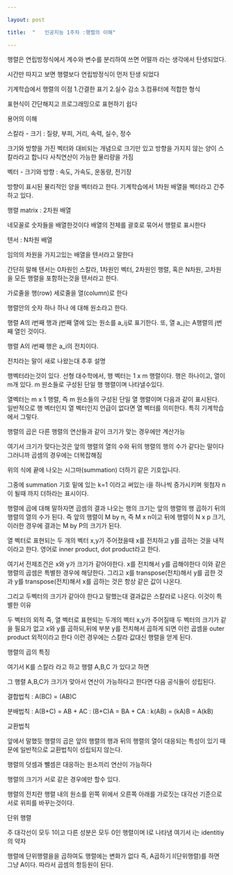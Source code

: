 ```yaml
---

layout: post

title:  "	인공지능 1주차 :행렬의 이해"

---
```


행렬은 연립방정식에서 계수와 변수를 분리하여 쓰면 어떨까 라는 생각에서 탄생되었다.

시간만 따지고 보면 행렬보다 연립방정식이 먼저 탄생 되었다

기계학습에서 행렬의 이점
1.간결한 표기
2.실수 감소
3.컴퓨터에 적합한 형식 

표현식이 간단해지고 프로그래밍으로 표현하기 쉽다


용어의 이해

스칼라 - 크기 
: 질량, 부피, 거리, 속력, 실수, 정수

크기와 방향을 가진 벡터와 대비되는 개념으로
크기만 있고 방향을 가지지 않는 양이 스칼라라고 합니다
사칙연산이 가능한 물리량을 가짐

벡터 - 크기와 방향
: 속도, 가속도, 운동량, 전기장

방향이 표시된 물리적인 양을 벡터라고 한다.
기계학습에서 1차원 배열을 벡터라고 간주하고 있다.

행렬 matrix
: 2차원 배열

네모꼴로 숫자들을 배열한것이다
배열의 전체를 괄호로 묶어서 행렬로 표시한다

텐서
: N차원 배열

임의의 차원을 가지고있는 배열을 텐서라고 말한다

간단히 말해 텐서는 0차원인 스칼라, 1차원인 벡터, 2차원인 행렬,
혹은 N차원, 고차원을 모든 행렬을 포함하는것을 텐서라고 한다.

가로줄을 행(row) 세로줄을 열(column)로 한다 

행렬안의 숫자 하나 하나 에 대해 원소라고 한다.

행렬 A의 i번째 행과 j번째 열에 있는 원소를 a_ij로 표기한다.
또, 열 a_j는  A행렬의 j번째 열인 것이다.

행렬 A의 i번째 행은 a_i의 전치이다.

전치라는 말이 새로 나왔는대 추후 설명

행벡터라는것이 있다. 선형 대수학에서,  행 벡터는 1 x m 행렬이다.
행은 하나이고, 열이 m개 있다.
m 원소들로 구성된 단일 행 행렬이며  나타낼수있다.

열벡터는 m x 1 행렬, 즉 m 원소들의 구성된 단일 열 행렬이며
다음과 같이 표시된다.
일반적으로 행 벡터인지 열 벡터인지 언급이 없다면 열 벡터를 의미한다.
특히 기계학습에서 그렇다.

행렬의 곱은 다른 행렬의 연산들과 같이 크기가 맞는 경우에만 계산가능

여기서 크기가 맞다는것은 앞의 행렬의 열의 수와
뒤의 행렬의 행의 수가 같다는 말이다 그러니까 곱셈의 경우에는 더복잡해짐

위의 식에 끝에 나오는 시그마(summation) 더하기 같은 기호입니다.

그중에 summation 기호 밑에 있는 k=1 이라고 써있는 i을 하나씩 증가시키며
윗첨자 n이 될때 까지 더하라는 표시이다.

행렬에 곱에 대해 말하자면 곱셈의 결과 나오는 행의 크기는
앞의 행렬의 행 곱하기 뒤의 행렬의 열의 수가 된다.
즉 앞의 행렬이 M by n, 즉 M x n이고 
뒤에 행렬이 N x p 크기,  이러한 경우에 결과는 
M by P의 크기가 된다.

열 벡터로 표현되는 두 개의 벡터 
x,y가 주어졌을때 x를 전치하고 y를 곱하는 것을 내적이라고 한다.
영어로 inner product, dot product라고 한다.

여기서 전제조건은 x와 y가 크기가 같아야한다.
x를 전치해서 y를 곱해야한다
이와 같은 행렬의 곱셈은 특별한 경우에 해당한다.
그리고 x를 transpose(전치)해서 y를 곱한 것과
y를 transpose(전치)해서 x를 곱하는 것은 항상 같은 값이 나온다.

그리고 두벡터의 크기가 같아야 한다고 말했는대 결과값은 스칼라로 나온다.
이것이 특별한 이유

두 벡터의 외적 즉, 열 벡터로 표현되는 두개의 벡터 x,y가 주어질때 
두 벡터의 크기가 같을 필요가 없고 x와 y를 곱하되,뒤에 부분 y를
전치해서 곱하게 되면 이런 곱셈을 outer product 외적이라고 한다
이런 경우에는 스칼라 값대신 행렬을 얻게 된다.

행렬의 곱의 특징

여기서 K를 스칼라 라고 하고 행렬 A,B,C 가 있다고 하면

그 행렬 A,B,C가 크기가 맞아서 연산이 가능하다고 한다면
다음 공식들이 성립된다.

결합법칙
: A(BC) = (AB)C

분배법칙
: A(B+C) = AB + AC
: (B+C)A = BA + CA
: k(AB) = (kA)B = A(kB)

교환법칙

앞에서 말했듯 행렬의 곱은 앞의 행렬의 행과 뒤의 행렬의 열이 
대응되는 특성이 있기 때문에 일반적으로 교환법칙이 성립되지 않는다.

행렬의 덧셈과 뺄셈은 대응하는 원소끼리 연산이 가능하다

행렬의 크기가 서로 같은 경우에만 할수 있다. 

행렬의 전치란 행렬 내의 원소를 왼쪽 위에서 오른쪽 아래를 가로짓는 대각선 기준으로
서로 위피를 바꾸는것이다.

단위 행렬

주 대각선이 모두 1이고 다른 성분은 모두 0인 행렬이며 I로 나타냄
여기서 i는 identitiy의 약자

행렬에 단위행렬을을 곱하여도  행렬에는 변화가 없다
즉, A곱하기 I(단위행렬)를 하면 그냥 A이다.
따라서 곱셈의 항등원이 된다.
